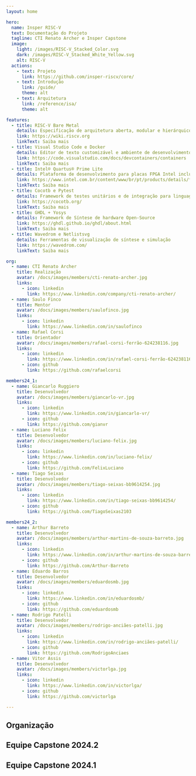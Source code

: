 ```yaml
---
layout: home

hero:
  name: Insper RISC-V
  text: Documentação do Projeto
  tagline: CTI Renato Archer e Insper Capstone
  image:
    light: /images/RISC-V_Stacked_Color.svg
    dark: /images/RISC-V_Stacked_White_Yellow.svg
    alt: RISC-V
  actions:
    - text: Projeto
      link: https://github.com/insper-riscv/core/
    - text: Introdução
      link: /guide/
      theme: alt
    - text: Arquitetura
      link: /reference/isa/
      theme: alt

features:
  - title: RISC-V Bare Metal
    details: Especificação de arquitetura aberta, modular e hierárquico habilitado para sistemas operacionais em tempo real.
    link: https://wiki.riscv.org
    linkText: Saiba mais
  - title: Visual Studio Code e Docker
    details: Editor de texto customizável e ambiente de desenvolvimento conteinerizado pré-configurado.
    link: https://code.visualstudio.com/docs/devcontainers/containers
    linkText: Saiba mais
  - title: Intel® Quartus® Prime Lite
    details: Plataforma de desenvolvimento para placas FPGA Intel inclusa programável por servidor JTAG.
    link: https://www.intel.com.br/content/www/br/pt/products/details/fpga/development-tools/quartus-prime.html
    linkText: Saiba mais
  - title: Cocotb e Pytest
    details: Framework de testes unitários e de integração para linguagens HDL
    link: https://cocotb.org/
    linkText: Saiba mais
  - title: GHDL + Yosys
    details: Framework de Síntese de hardware Open-Source
    link: https://ghdl.github.io/ghdl/about.html
    linkText: Saiba mais
  - title: Wavedrom e Netlistsvg
    details: Ferramentas de visualização de síntese e simulação
    link: https://wavedrom.com/
    linkText: Saiba mais

org:
  - name: CTI Renato Archer
    title: Realização
    avatar: /docs/images/members/cti-renato-archer.jpg
    links:
      - icon: linkedin
        link: https://www.linkedin.com/company/cti-renato-archer/
  - name: Saulo Finco
    title: Mentor
    avatar: /docs/images/members/saulofinco.jpg
    links:
      - icon: linkedin
        link: https://www.linkedin.com/in/saulofinco
  - name: Rafael Corsi
    title: Orientador
    avatar: /docs/images/members/rafael-corsi-ferrão-624238116.jpg
    links:
      - icon: linkedin
        link: https://www.linkedin.com/in/rafael-corsi-ferrão-624238116/
      - icon: github
        link: https://github.com/rafaelcorsi

members24_1:
  - name: Giancarlo Ruggiero
    title: Desenvolvedor
    avatar: /docs/images/members/giancarlo-vr.jpg
    links:
      - icon: linkedin
        link: https://www.linkedin.com/in/giancarlo-vr/
      - icon: github
        link: https://github.com/gianvr
  - name: Luciano Felix
    title: Desenvolvedor
    avatar: /docs/images/members/luciano-felix.jpg
    links:
      - icon: linkedin
        link: https://www.linkedin.com/in/luciano-felix/
      - icon: github
        link: https://github.com/FelixLuciano
  - name: Tiago Seixas
    title: Desenvolvedor
    avatar: /docs/images/members/tiago-seixas-bb9614254.jpg
    links:
      - icon: linkedin
        link: https://www.linkedin.com/in/tiago-seixas-bb9614254/
      - icon: github
        link: https://github.com/TiagoSeixas2103

members24_2:
  - name: Arthur Barreto
    title: Desenvolvedor
    avatar: /docs/images/members/arthur-martins-de-souza-barreto.jpg
    links:
      - icon: linkedin
        link: https://www.linkedin.com/in/arthur-martins-de-souza-barreto/
      - icon: github
        link: https://github.com/Arthur-Barreto
  - name: Eduardo Barros
    title: Desenvolvedor
    avatar: /docs/images/members/eduardosmb.jpg
    links:
      - icon: linkedin
        link: https://www.linkedin.com/in/eduardosmb/
      - icon: github
        link: https://github.com/eduardosmb
  - name: Rodrigo Patelli
    title: Desenvolvedor
    avatar: /docs/images/members/rodrigo-anciães-patelli.jpg
    links:
      - icon: linkedin
        link: https://www.linkedin.com/in/rodrigo-anciães-patelli/
      - icon: github
        link: https://github.com/RodrigoAnciaes
  - name: Vitor Assis
    title: Desenvolvedor
    avatar: /docs/images/members/victorlga.jpg
    links:
      - icon: linkedin
        link: https://www.linkedin.com/in/victorlga/
      - icon: github
        link: https://github.com/victorlga

---
```


<script setup>
import { VPTeamMembers } from 'vitepress/theme'
</script>

<!--@include: @/report/2024_1/.resumo.md-->

## Organização

<VPTeamMembers :members="$frontmatter.org" />

## Equipe Capstone 2024.2

[<Badge type="tip" text="Paper ⧉"/>](/documents/2024_2-report.pdf)

<VPTeamMembers :members="$frontmatter.members24_2" size="small" />

## Equipe Capstone 2024.1

[<Badge type="tip" text="Saiba mais ⧉"/>](https://www.insper.edu.br/pt/noticias/2024/5/alunos-desenvolvem-processador-para-o-ministerio-da-ciencia--tec)
[<Badge type="tip" text="Relatório ⧉"/>](/report/2024_1/)

<VPTeamMembers :members="$frontmatter.members24_1" size="small" />
